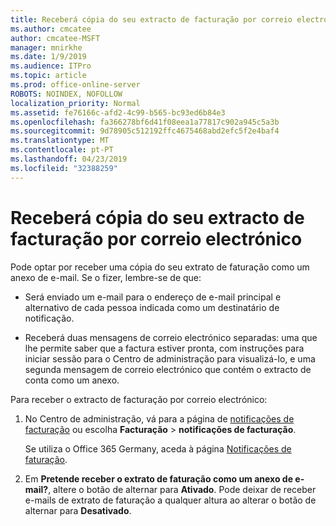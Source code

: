 ```yaml
---
title: Receberá cópia do seu extracto de facturação por correio electrónico
ms.author: cmcatee
author: cmcatee-MSFT
manager: mnirkhe
ms.date: 1/9/2019
ms.audience: ITPro
ms.topic: article
ms.prod: office-online-server
ROBOTS: NOINDEX, NOFOLLOW
localization_priority: Normal
ms.assetid: fe76166c-afd2-4c99-b565-bc93ed6b84e3
ms.openlocfilehash: fa366278bf6d41f08eea1a77817c902a945c5a3b
ms.sourcegitcommit: 9d78905c512192ffc4675468abd2efc5f2e4baf4
ms.translationtype: MT
ms.contentlocale: pt-PT
ms.lasthandoff: 04/23/2019
ms.locfileid: "32388259"
---
```

# <a name="receive-copy-of-your-billing-statement-in-email"></a>Receberá cópia do seu extracto de facturação por correio electrónico
Pode optar por receber uma cópia do seu extrato de faturação como um anexo de e-mail. Se o fizer, lembre-se de que:
  
- Será enviado um e-mail para o endereço de e-mail principal e alternativo de cada pessoa indicada como um destinatário de notificação.
    
- Receberá duas mensagens de correio electrónico separadas: uma que lhe permite saber que a factura estiver pronta, com instruções para iniciar sessão para o Centro de administração para visualizá-lo, e uma segunda mensagem de correio electrónico que contém o extracto de conta como um anexo.
    
Para receber o extracto de facturação por correio electrónico:
  
1. No Centro de administração, vá para a página de [notificações de facturação](https://go.microsoft.com/fwlink/p/?linkid=853212) ou escolha **Facturação** \> **notificações de facturação**.
    
    Se utiliza o Office 365 Germany, aceda à página [Notificações de faturação](https://go.microsoft.com/fwlink/p/?linkid=853213). 
    
2. Em **Pretende receber o extrato de faturação como um anexo de e-mail?**, altere o botão de alternar para **Ativado**. Pode deixar de receber e-mails de extrato de faturação a qualquer altura ao alterar o botão de alternar para **Desativado**.
    

